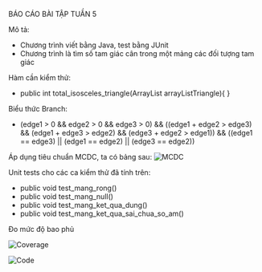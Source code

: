 BÁO CÁO BÀI TẬP TUẦN 5

Mô tả:

+ Chương trình viết bằng Java, test bằng JUnit
+ Chương trình là tìm số tam giác cân trong một mảng các đối tượng tam giác

Hàm cần kiểm thử:
+ public int total_isosceles_triangle(ArrayList<Triangle> arrayListTriangle){
}

Biểu thức Branch: 

+ (edge1 > 0 && edge2 > 0 && edge3 > 0) && ((edge1 + edge2 > edge3) && (edge1 + edge3 > edge2) && (edge3 + edge2 > edge1)) && ((edge1 == edge3) || (edge1 == edge2) || (edge3 == edge2))

Áp dụng tiêu chuẩn MCDC, ta có bảng sau:
![MCDC](/screenshots/mc_dc.png)

Unit tests cho các ca kiểm thử đã tính trên: 

+ public void test_mang_rong()
+ public void test_mang_null()
+ public void test_mang_ket_qua_dung()
+ public void test_mang_ket_qua_sai_chua_so_am()

Đo mức độ bao phủ

![Coverage](/screenshots/coverage.png)

![Code](/screenshots/code_coverage.PNG)